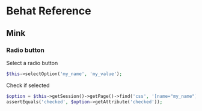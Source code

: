 Behat Reference
===============


## Mink

### Radio button

Select a radio button

```php
$this->selectOption('my_name', 'my_value');
```

Check if selected

```php
$option = $this->getSession()->getPage()->find('css', '[name="my_name"][value="my_value"]');
assertEquals('checked', $option->getAttribute('checked'));
```
